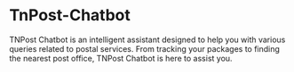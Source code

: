 # TnPost-Chatbot
TNPost Chatbot is an intelligent assistant designed to help you with various queries related to postal services. From tracking your packages to finding the nearest post office, TNPost Chatbot is here to assist you.
